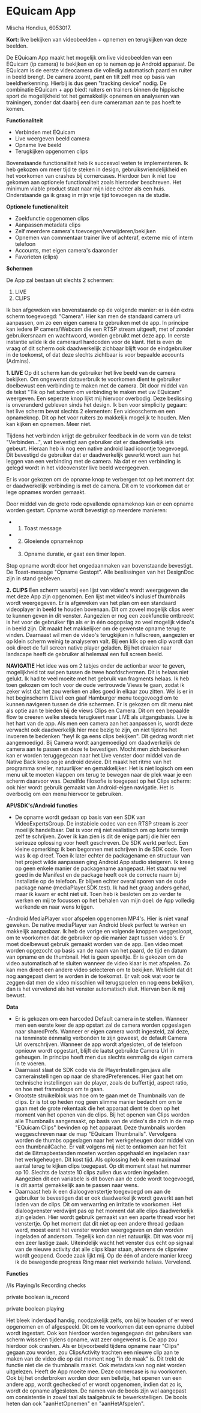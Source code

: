# EQuicam App
Mischa Hondius, 6053017.

**Kort:** live bekijken van videobeelden + opnemen en terugkijken van deze beelden.

De EQuicam App maakt het mogelijk om live videobeelden van een EQuicam (ip camera) te bekijken en op te nemen op je Android apparaat. De EQuicam is de eerste videocamera die volledig automatisch paard en ruiter in beeld brengt. De camera zoomt, pant en tilt zelf mee op basis van beeldherkenning. Hierbij is dus geen "tracking device" nodig. De combinatie EQuicam + app biedt ruiters en trainers binnen de hippische sport de mogelijkheid tot het gemakkelijk opnemen en analyseren van trainingen, zonder dat daarbij een dure cameraman aan te pas hoeft te komen.

**Functionaliteit**
- Verbinden met EQuicam
- Live weergeven beeld camera
- Opname live beeld
- Terugkijken opgenomen clips

Bovenstaande functionaliteit heb ik succesvol weten te implementeren. Ik heb gekozen om meer tijd te steken in design, gebruiksvriendelijkheid en het voorkomen van crashes bij cornercases. Hierdoor ben ik niet toe gekomen aan optionele functionaliteit zoals hieronder beschreven. Het minimum viable product staat naar mijn idee echter als een huis. Onderstaande ga ik graag in mijn vrije tijd toevoegen na de studie.

**Optionele functionaliteit**
- Zoekfunctie opgenomen clips
- Aanpassen metadata clips
- Zelf meerdere camera's toevoegen/verwijderen/bekijken
- Opnemen van commentaar trainer live of achteraf, externe mic of intern telefoon
- Accounts, met eigen camera's daaronder
- Favorieten (clips)


**Schermen**

De App zal bestaan uit slechts 2 schermen:
1. LIVE
2. CLIPS

Ik ben afgeweken van bovenstaande op de volgende manier: er is één extra scherm toegevoegd: "Camera". Hier kan men de standaard camera url aanpassen, om zo een eigen camera te gebruiken met de app. In principe kan iedere IP camera/Webcam die een RTSP stream uitgeeft, met of zonder gebruikersnaam en wachtwoord, worden gebruikt met deze app. In eerste instantie wilde ik de cameraurl hardcoden voor de klant. Het is even de vraag of dit scherm ook daadwerkelijk zichbaar blijft voor de eindgebruiker in de toekomst, of dat deze slechts zichtbaar is voor bepaalde accounts (Admins). 

**1. LIVE**
Op dit scherm kan de gebruiker het live beeld van de camera bekijken. Om ongewenst dataverbruik te voorkomen dient te gebruiker doelbewust een verbinding te maken met de camera. Dit door middel van de tekst "Tik op het scherm om verbinding te maken met uw EQuicam" weergeven. Een seperate knop lijkt mij hiervoor overbodig. Deze beslissing is onveranderd gebleven sinds het design. Ik ben voor simplicity gegaan: het live scherm bevat slechts 2 elementen: Een videoscherm en een opnameknop. Dit op het voor ruiters zo makkelijk mogelijk te houden. Men kan kijken en opnemen. Meer niet.  

Tijdens het verbinden krijgt de gebruiker feedback in de vorm van de tekst "Verbinden...", wat bevestigt aan gebruiker dat er daadwerkelijk iets gebeurt. Hieraan heb ik nog een native android laad icoontje toegevoegd. Dit bevestigd de gebruiker dat er daadwerkelijk gewerkt wordt aan het leggen van een verbinding met de camera. Na dat er een verbinding is gelegd wordt in het videovenster live beeld weergegeven. 

Er is voor gekozen om de opname knop te verbergen tot op het moment dat er daadwerkelijk verbinding is met de camera. Dit om te voorkomen dat er lege opnames worden gemaakt. 

Door middel van de grote rode opvallende opnameknop kan er een opname worden gestart. Opname wordt bevestigt op meerdere manieren:
- 1. Toast message
- 2. Gloeiende opnameknop
- 3. Opname duratie, er gaat een timer lopen.

Stop opname wordt door het ongedaanmaken van bovenstaande bevestigt. De Toast-message "Opname Gestopt". Alle beslissingen van het DesignDoc zijn in stand gebleven. 

**2. CLIPS**
Een scherm waarbij een lijst van video's wordt weergegeven die met deze App zijn opgenomen. Een lijst met video's inclusief thumbnails wordt weergegeven. Er is afgeweken van het plan om een standaard videoplayer in beeld te houden bovenaan. Dit om zoveel mogelijk clips weer te kunnen geven in dit venster. Aangezien er nog een zoekfunctie ontbreekt is het voor de gebruiker fijn als er in één oogopslag zo veel mogelijk video's in beeld zijn. Dit maakt het makkelijker om de gewenste opname terug te vinden. Daarnaast wil men de video's terugkijken in fullscreen, aangezien er op klein scherm weinig te analyseren valt. Bij een klik op een clip wordt dan ook direct de full screen native player geladen. Bij het draaien naar landscape heeft de gebruiker al helemaal een full screen beeld. 

**NAVIGATIE**
Het idee was om 2 tabjes onder de actionbar weer te geven, mogelijkheid tot swipen tussen de twee hoofdschermen. Dit is helaas niet gelukt. Ik had te veel moeite met het gebruik van fragments helaas. Ik heb toen gekozen om toch voor de oude vertrouwde Views te gaan, zodat ik zeker wist dat het zou werken en alles goed in elkaar zou zitten. Wel is er in het beginscherm (Live) een gaaf Hamburger menu toegevoegd om te kunnen navigeren tussen de drie schermen. Er is gekozen om dit menu niet als optie aan te bieden bij de views Clips en Camera. Dit om een bepaalde flow te creeren welke steeds terugkeert naar LIVE als uitgangsbasis. Live is het hart van de app. Als men een camera aan het aanpassen is, wordt deze verwacht ook daadwerkelijk hier mee bezig te zijn, en niet tijdens het invoeren te bedenken "hey! ik ga eens clips bekijken". Dit gedrag wordt niet aangemoedigd. Bij Camera wordt aangemoedigd om daadwerkelijk de camera aan te passen en deze te bevestigen. Mocht men zich bedeanken kan er worden teruggegeaan naar het Live venster door middel van de Native Back knop op je android device. Dit maakt het ritme van het programma sneller, natuurlijker en gemakkelijker. Het is niet logisch om een menu uit te moeten klappen om terug te bewegen naar de plek waar je een scherm daarvoor was. Dezelfde filosofie is toegepast op het Clips scherm: ook hier wordt gebruik gemaakt van Android-eigen navigatie. Het is overbodig om een menu hiervoor te gebruiken.

**API/SDK's/Android functies**
- De opname wordt gedaan op basis van een SDK van VideoExpertsGroup. De instabiele codec van een RTSP stream is zeer moeilijk handelbaar. Dat is voor mij niet realistisch om op korte termijn zelf te schrijven. Zover ik kan zien is dit de enige partij die hier een serieuze oplossing voor heeft geschreven. De SDK werkt perfect. Een kleine opmerking: ik ben begonnen met schrijven in de SDK code. Toen was ik op dreef. Toen ik later echter de packagename en structuur van het project wilde aanpassen ging Android App studio steigeren. Ik kreeg op geen enkele manier de packagename aangepast. Het staat nu wel goed in de Manifest en de package heeft ook de correcte naam bij installatie op de telefoon. Er blijven echter overal sporen van de oude package name (mediaPlayer.SDK.test). Ik had het graag anders gehad, maar ik kwam er echt niet uit. Toen heb ik besloten om zo verder te werken en mij te focussen op het behalen van mijn doel: de App volledig werkende en naar wens krijgen.

-Android MediaPlayer voor afspelen opgenomen MP4's. Hier is niet vanaf geweken. De native mediaPlayer van Android bleek perfect te werken en makkelijk aanpasbaar. Ik heb de vorige en volgende knoppen weggesloopt, om te voorkomen dat de gebruiker op die manier zapt tussen video's. Er moet doelbewust gebruik gemaakt worden van de app. Een video moet worden opgezocht op basis van de naam van het paard, de tijd en datum van opname en de thumbnail. Het is geen speeltje. Er is gekozen om de video automatisch af te sluiten wanneer de video klaar is met afspelen. Zo kan men direct een andere video selecteren om te bekijken. Wellicht dat dit nog aangepast dient te worden in de toekomst. Er valt ook wat voor te zeggen dat men de video misschien wil terugspoelen en nog eens bekijken, dan is het vervelend als het venster automatisch sluit. Hiervan ben ik mij bewust.

**Data**

- Er is gekozen om een harcoded Default camera in te stellen. Wanneer men een eerste keer de app opstart zal de camera worden opgeslagen naar sharedPrefs. Wanneer er eigen camera wordt ingesteld, zal deze, na tenminste éénmalig verbonden te zijn geweest, de default Camera Url overschrijven. Wanneer de app wordt afgesloten, of de telefoon opnieuw wordt opgestart, blijft de laatst gebruikte Camera Url in geheugen. In principe hoeft men dus slechts eenmalig de eigen camera in te voeren.
- Daarnaast slaat de SDK code via de PlayerInstellingen.java alle camerainstellingen op naar de sharedPreferences. Hier gaat het om technische instellingen van de player, zoals de buffertijd, aspect ratio, en hoe met framedrops om te gaan.
- Grootste struikelblok was hoe om te gaan met de Thumbnails van de clips. Er is tot op heden nog geen slimme manier bedacht om om te gaan met de grote rekentaak die het apparaat dient te doen op het moment van het openen van de clips. Bij het openen van Clips worden alle Thumbnails aangemaakt, op basis van de video's die zich in de map "EQuicam Clips" bevinden op het apparaat. Deze thumbnails worden weggeschreven naar de map "EQuicam Thumbnails". Vervolgens worden de thumbs opgeslagen naar het werkgeheugen door middel van een thumbnailCache. Er valt volgens mij niet te ontkomen aan het feit dat de Bitmapbestanden moeten worden opgehaald en ingeladen naar het werkgeheugen. Dit kost tijd. Als oplossing heb ik een maximaal aantal terug te kijken clips toegepast. Op dit moment staat het nummer op 10. Slechts de laatste 10 clips zullen dus worden ingeladen. Aangezien dit een variabele is dit boven aan de code wordt toegevoegd, is dit aantal gemakkelijk aan te passen naar wens.
- Daarnaast heb ik een dialoogvenstertje toegevoegd om aan de gebruiker te bevestigen dat er ook daadwerkelijk wordt gewerkt aan het laden van de clips. Dit om verwarring en irritatie te voorkomen. Het dialoogvenster verdwijnt pas op het moment dat alle clips daadwerkelijk zijn geladen. Hier wordt gebruik gemaakt van een aparte thread voor het venstertje. Op het moment dat dit niet op een andere thread gedaan werd, moest eerst het venster worden weergegeven en dan worden ingeladen of andersom. Tegelijk kon dan niet natuurlijk. Dit was voor mij een zeer lastige zaak. Uiteindelijk wacht het venster dus echt op signaal van de nieuwe activity dat alle clips klaar staan, alvorens de clipsview wordt geopend. Goede zaak lijkt mij. Op de één of andere manier kreeg ik de bewegende progress Ring maar niet werkende helaas. Vervelend.


**Functies**

//Is Playing/Is Recording checks

private boolean						is_record

private boolean 					playing

Het bleek inderdaad handig, noodzakelijk zelfs, om bij te houden of er werd opgenomen en of afgespeeld. Dit om te voorkomen dat een opname dubbel wordt ingestart. Ook kon hierdoor worden tegengegaan dat gebruikers van scherm wisselen tijdens opname, wat zeer ongewenst is. De app zou hierdoor ook crashen. Als er bijvoorbeeld tijdens opname naar "Clips" gegaan zou worden, zou ClipsActivity trachten een nieuwe clip aan te maken van de video die op dat moment nog "in de maak" is. Dit trekt de functie niet die de thumbnails maakt. Ook metadata kan nog niet worden uitgelezen. Heeft de App moeite mee. Deze cornercase is nu voorkomen. Ook bij het onderbroken worden door een belletje, het openen van een andere app, wordt gechecked of er wordt opgenomen, indien dat zo is, wordt de opname afgesloten. De namen van de bools zijn wel aangepast om consistentie in zowel taal als taalgebruik te bewerkstelligen. De bools heten dan ook "aanHetOpnemen" en "aanHetAfspelen".









